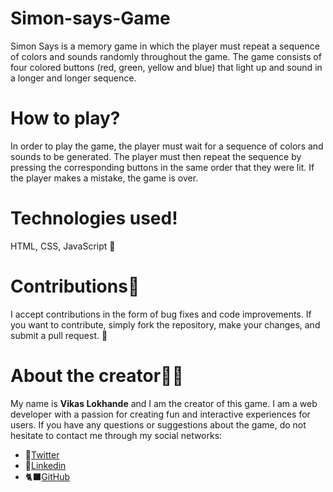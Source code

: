 # Simon-says-Game
Simon Says is a memory game in which the player must repeat a sequence of colors and sounds randomly throughout the game. The game consists of four colored buttons (red, green, yellow and blue) that light up and sound in a longer and longer sequence.

# How to play?
In order to play the game, the player must wait for a sequence of colors and sounds to be generated. The player must then repeat the sequence by pressing the corresponding buttons in the same order that they were lit. If the player makes a mistake, the game is over.

# Technologies used!
HTML, CSS, JavaScript 💛

# Contributions🤝
I accept contributions in the form of bug fixes and code improvements. If you want to contribute, simply fork the repository, make your changes, and submit a pull request. 🤘

# About the creator🧑‍💻
My name is **Vikas Lokhande** and I am the creator of this game. I am a web developer with a passion for creating fun and interactive experiences for users. If you have any questions or suggestions about the game, do not hesitate to contact me through my social networks:

- 🐤[Twitter](https://x.com/Im_Vikas_A_Webr)
- 📘[Linkedin](https://www.linkedin.com/in/vikas-lokhande-0a7a03216/)
- 🐈‍⬛[GitHub](https://github.com/vishudev777)
